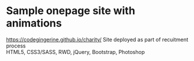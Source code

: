# Sample onepage site with animations
https://codegingerine.github.io/charity/
Site deployed as part of recuitment process
<br>
HTML5, CSS3/SASS, RWD,  jQuery, Bootstrap, Photoshop